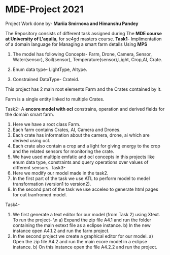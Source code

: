 # MDE-Project 2021
 Project Work done by-
  **Mariia Smirnova
        and
  Himanshu Pandey**
  
 The Repository consists of different task assigned during The **MDE course at University of L'aquila**, for se4gd masters course.
  **Task1**- Implimentation of a domain language for Managing a smart farm details Using **MPS**
  1) The model has following Concepts-
     Farm, Drone, Camera, Sensor, Water(sensor), Soil(sensor), Temperature(sensor),Light, Crop,AI, Crate.
     
  2) Enum data type-
     LightType, AItype.
     
  3) Constrained DataType-
      Crateid.
      
  This project has 2 main root elements Farm and the Crates contained by it.
  
  Farm is a single entity linked to multiple Crates.
  
  Task2- A **encore model with ocl** constrains, operation and derived fields for the domain smart farm.
  1) Here we have a root class Farm.
  2) Each farm contains Crates, AI, Camera and Drones.
  3) Each crate has information about the camera, drone, ai which are derived using ocl.
  4) Each crate also contain a crop and a light for giving energy to the crop and the related sensors for monitoring the crate.
  5) We have used multiple emfatic and ocl concepts in this projects like enum data type,
        constraints and query operations over values of different sensors. 
  Task3- 
  1) Here we modify our model made in the task2.
  2) In the first part of the task we use ATL to perform model to medel transformation (version1 to version2).
  3) In the second part of the task we use acceleo to generate html pages for out tranfromed model.
  
  Task4-
  1) We first generate a text editor for our model (from Task 2) using Xtext.
   To run the project- \n
   a) Expand the zip file A4.1 and run the folder containing the main extext file as a eclipse instance.
   b) In the new instance open A4.1.2 and run the farm project.
  2) In the second project we create a graphical editor for our model.
   a) Open the zip file A4.2 and run the main ecore model in a eclipse instance.
   b) On this instance open the file A4.2.2 and run the project.

